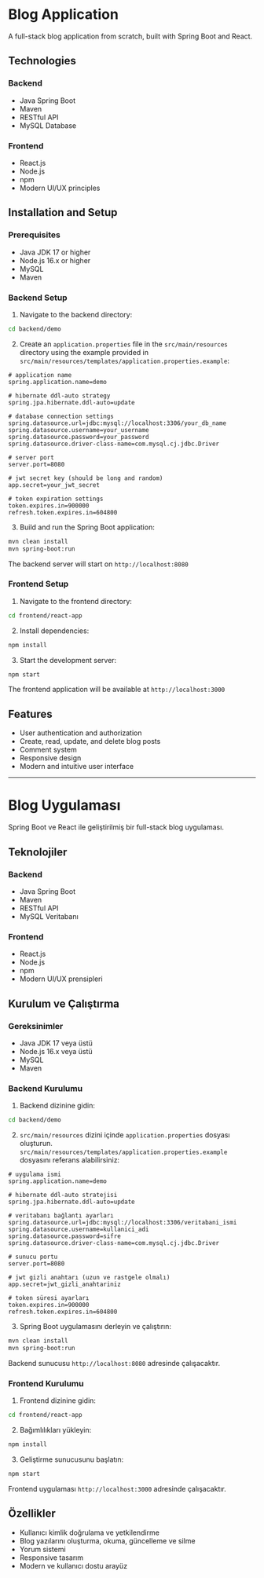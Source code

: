 # Blog Application

A full-stack blog application from scratch, built with Spring Boot and React.

## Technologies

### Backend
- Java Spring Boot
- Maven
- RESTful API
- MySQL Database

### Frontend
- React.js
- Node.js
- npm
- Modern UI/UX principles

## Installation and Setup

### Prerequisites
- Java JDK 17 or higher
- Node.js 16.x or higher
- MySQL
- Maven

### Backend Setup
1. Navigate to the backend directory:
```bash
cd backend/demo
```

2. Create an `application.properties` file in the `src/main/resources` directory using the example provided in `src/main/resources/templates/application.properties.example`:
```properties
# application name
spring.application.name=demo

# hibernate ddl-auto strategy
spring.jpa.hibernate.ddl-auto=update

# database connection settings
spring.datasource.url=jdbc:mysql://localhost:3306/your_db_name
spring.datasource.username=your_username
spring.datasource.password=your_password
spring.datasource.driver-class-name=com.mysql.cj.jdbc.Driver

# server port
server.port=8080

# jwt secret key (should be long and random)
app.secret=your_jwt_secret

# token expiration settings
token.expires.in=900000
refresh.token.expires.in=604800
```

3. Build and run the Spring Boot application:
```bash
mvn clean install
mvn spring-boot:run
```

The backend server will start on `http://localhost:8080`

### Frontend Setup
1. Navigate to the frontend directory:
```bash
cd frontend/react-app
```

2. Install dependencies:
```bash
npm install
```

3. Start the development server:
```bash
npm start
```

The frontend application will be available at `http://localhost:3000`

## Features
- User authentication and authorization
- Create, read, update, and delete blog posts
- Comment system
- Responsive design
- Modern and intuitive user interface

---

# Blog Uygulaması

Spring Boot ve React ile geliştirilmiş bir full-stack blog uygulaması.

## Teknolojiler

### Backend
- Java Spring Boot
- Maven
- RESTful API
- MySQL Veritabanı

### Frontend
- React.js
- Node.js
- npm
- Modern UI/UX prensipleri

## Kurulum ve Çalıştırma

### Gereksinimler
- Java JDK 17 veya üstü
- Node.js 16.x veya üstü
- MySQL
- Maven

### Backend Kurulumu
1. Backend dizinine gidin:
```bash
cd backend/demo
```

2. `src/main/resources` dizini içinde `application.properties` dosyası oluşturun. `src/main/resources/templates/application.properties.example` dosyasını referans alabilirsiniz:
```properties
# uygulama ismi
spring.application.name=demo

# hibernate ddl-auto stratejisi
spring.jpa.hibernate.ddl-auto=update

# veritabanı bağlantı ayarları
spring.datasource.url=jdbc:mysql://localhost:3306/veritabani_ismi
spring.datasource.username=kullanici_adi
spring.datasource.password=sifre
spring.datasource.driver-class-name=com.mysql.cj.jdbc.Driver

# sunucu portu
server.port=8080

# jwt gizli anahtarı (uzun ve rastgele olmalı)
app.secret=jwt_gizli_anahtariniz

# token süresi ayarları
token.expires.in=900000
refresh.token.expires.in=604800
```

3. Spring Boot uygulamasını derleyin ve çalıştırın:
```bash
mvn clean install
mvn spring-boot:run
```

Backend sunucusu `http://localhost:8080` adresinde çalışacaktır.

### Frontend Kurulumu
1. Frontend dizinine gidin:
```bash
cd frontend/react-app
```

2. Bağımlılıkları yükleyin:
```bash
npm install
```

3. Geliştirme sunucusunu başlatın:
```bash
npm start
```

Frontend uygulaması `http://localhost:3000` adresinde çalışacaktır.

## Özellikler
- Kullanıcı kimlik doğrulama ve yetkilendirme
- Blog yazılarını oluşturma, okuma, güncelleme ve silme
- Yorum sistemi
- Responsive tasarım
- Modern ve kullanıcı dostu arayüz 